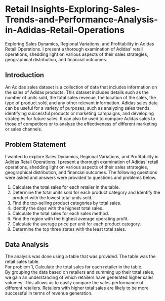 # Retail Insights-Exploring-Sales-Trends-and-Performance-Analysis-in-Adidas-Retail-Operations
Exploring Sales Dynamics, Regional Variations, and Profitability in Adidas Retail Operations. I present a thorough examination of Adidas' retail operations, shedding light on various aspects of their sales strategies, geographical distribution, and financial outcomes.

## Introduction
An Adidas sales dataset is a collection of data that includes information on the sales of Adidas products. This dataset includes details such as the number of units sold, the total sales revenue, the location of the sales, the type of product sold, and any other relevant information. Adidas sales data can be useful for a variety of purposes, such as analyzing sales trends, identifying successful products or marketing campaigns, and developing strategies for future sales. It can also be used to compare Adidas sales to those of competitors or to analyze the effectiveness of different marketing or sales channels.

## Problem Statement
I wanted to explore Sales Dynamics, Regional Variations, and Profitability in Adidas Retail Operations. I present a thorough examination of Adidas' retail operations, shedding light on various aspects of their sales strategies, geographical distribution, and financial outcomes.
The following questions were asked and answers were provided to questions and problems below.
1. Calculate the total sales for each retailer in the table.
2. Determine the total units sold for each product category and Identify the product with the lowest total units sold.
3. Find the top-selling product categories by total sales.
4. Identify the days with the highest total sales.
5. Calculate the total sales for each sales method.
6. Find the region with the highest average operating profit.
7. Calculate the average price per unit for each product category.
8. Determine the top three states with the least total sales.

## Data Analysis
The analysis was done using a table that was provided. The table was the retail sales table. <br>
For problem 1, Calculate the total sales for each retailer in the table. <br>
By grouping the data based on retailers and summing up their total sales, we gain an understanding of which retailers have generated higher sales volumes. This allows us to easily compare the sales performance of different retailers. Retailers with higher total sales are likely to be more successful in terms of revenue generation. <br>







